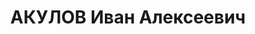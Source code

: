 ---
title: АКУЛОВ Иван Алексеевич
description: "Род. в 1888, г. Ленинград, русский, член ВКП(б) в 1907-1937. Проживал:\
  \ г. Москва, Троицкая ул., д. 10. Член бюро КПК при ЦК ВКП(б), секретарь ЦИК СССР\
  \ (Первый зам. председателя ОГПУ в 1931-1932 гг., Прокурор СССР в 1933-1935 гг.)\
  \ \n  Арестован 23.07.1937. Обв.: \"участие в контрреволюционном военном заговоре\
  \ в РККА\". Приговор: ВК ВС СССР, 29.10.1937 – ВМН. Расстрелян 30.10.1937, г.Москва"
---
